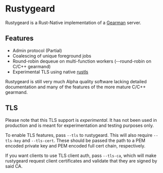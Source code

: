 # Rustygeard

Rustygeard is a Rust-Native implementation of a [Gearman](https://gearman.org/) server.

## Features
- Admin protocol (Partial)
- Coalescing of unique foreground jobs
- Round-robin dequeue on multi-function workers (--round-robin on C/C++ gearmand)
- Experimental TLS using native [rustls](https://crates.io/crates/rustls)

Rustygeard is still very much Alpha quality software lacking detailed
documentation and many of the features of the more mature C/C++ gearmand.


## TLS

Please note that this TLS support is *experimental*. It has not been used in production and is meant for experimentation and testing purposes only.

To enable TLS features, pass `--tls` to rustygeard. This will also require `--tls-key` and `--tls-cert`. These should be passed the path to a PEM encoded private key and PEM encoded full cert chain, respectively.

If you want clients to use TLS client auth, pass `--tls-ca`, which will make rustygeard request client certificates and validate that they are signed by said CA.